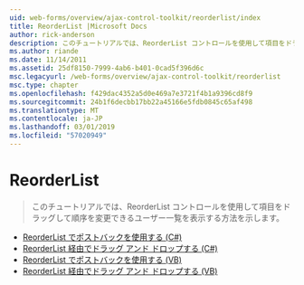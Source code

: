 ```yaml
---
uid: web-forms/overview/ajax-control-toolkit/reorderlist/index
title: ReorderList |Microsoft Docs
author: rick-anderson
description: このチュートリアルでは、ReorderList コントロールを使用して項目をドラッグして順序を変更できるユーザー一覧を表示する方法を示します。
ms.author: riande
ms.date: 11/14/2011
ms.assetid: 25df8150-7999-4ab6-b401-0cad5f396d6c
msc.legacyurl: /web-forms/overview/ajax-control-toolkit/reorderlist
msc.type: chapter
ms.openlocfilehash: f429dac4352a5d0e469a7e3721f4b1a9396cd8f9
ms.sourcegitcommit: 24b1f6decbb17bb22a45166e5fdb0845c65af498
ms.translationtype: MT
ms.contentlocale: ja-JP
ms.lasthandoff: 03/01/2019
ms.locfileid: "57020949"
---
```

<a name="reorderlist"></a>ReorderList
====================
> このチュートリアルでは、ReorderList コントロールを使用して項目をドラッグして順序を変更できるユーザー一覧を表示する方法を示します。


- [ReorderList でポストバックを使用する (C#)](using-postbacks-with-reorderlist-cs.md)
- [ReorderList 経由でドラッグ アンド ドロップする (C#)](drag-and-drop-via-reorderlist-cs.md)
- [ReorderList でポストバックを使用する (VB)](using-postbacks-with-reorderlist-vb.md)
- [ReorderList 経由でドラッグ アンド ドロップする (VB)](drag-and-drop-via-reorderlist-vb.md)
